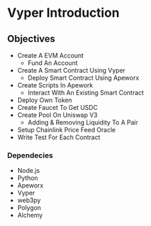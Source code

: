 # Vyper Introduction

## Objectives
* Create A EVM Account
  - Fund An Account
* Create A Smart Contract Using Vyper
  - Deploy Smart Contract Using Apeworx
* Create Scripts In Apework
  - Interact With An Existing Smart Contract
* Deploy Own Token
* Create Faucet To Get USDC
* Create Pool On Uniswap V3
  - Adding & Removing Liquidity To A Pair
* Setup Chainlink Price Feed Oracle
* Write Test For Each Contract



### Dependecies
* Node.js
* Python
* Apeworx
* Vyper
* web3py
* Polygon
* Alchemy
